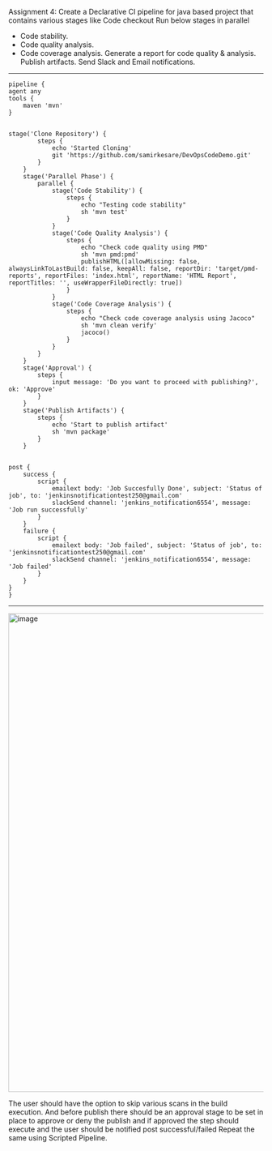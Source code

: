 Assignment 4:
Create a Declarative CI pipeline for java based project that contains various stages like
Code checkout
Run below stages in parallel
- Code stability.
- Code quality analysis.
- Code coverage analysis.
Generate a report for code quality & analysis.
Publish artifacts.
Send Slack and Email notifications.
-----------------------------------------

    pipeline {
    agent any
    tools {
        maven 'mvn'
    }


    stage('Clone Repository') {
            steps {
                echo 'Started Cloning'
                git 'https://github.com/samirkesare/DevOpsCodeDemo.git'
            }
        }
        stage('Parallel Phase') {
            parallel {
                stage('Code Stability') {
                    steps {
                        echo "Testing code stability"
                        sh 'mvn test'
                    }
                }
                stage('Code Quality Analysis') {
                    steps {
                        echo "Check code quality using PMD"
                        sh 'mvn pmd:pmd'
                        publishHTML([allowMissing: false, alwaysLinkToLastBuild: false, keepAll: false, reportDir: 'target/pmd-reports', reportFiles: 'index.html', reportName: 'HTML Report', reportTitles: '', useWrapperFileDirectly: true])
                    }
                }
                stage('Code Coverage Analysis') {
                    steps {
                        echo "Check code coverage analysis using Jacoco"
                        sh 'mvn clean verify'
                        jacoco()
                    }
                }
            }
        }
        stage('Approval') {
            steps {
                input message: 'Do you want to proceed with publishing?', ok: 'Approve'
            }
        }
        stage('Publish Artifacts') {
            steps {
                echo 'Start to publish artifact'
                sh 'mvn package'
            }
        }

    
    post {
        success {
            script {
                emailext body: 'Job Succesfully Done', subject: 'Status of job', to: 'jenkinsnotificationtest250@gmail.com'
                slackSend channel: 'jenkins_notification6554', message: 'Job run successfully'
            }
        }
        failure {
            script {
                emailext body: 'Job failed', subject: 'Status of job', to: 'jenkinsnotificationtest250@gmail.com'
                slackSend channel: 'jenkins_notification6554', message: 'Job failed'
            }
        }
    }
    }

    
-------------------------------------------

<img width="945" alt="image" src="https://github.com/OT-MyGurukulam/Jenkins_Batch23/assets/98215406/5e57e535-d92e-408d-8a75-5a6b8399bcb0">

The user should have the option to skip various scans in the build execution. And before publish there should be an approval stage to be set in place to approve or deny the publish and if approved the step should execute and the user should be notified post successful/failed
Repeat the same using Scripted Pipeline.
